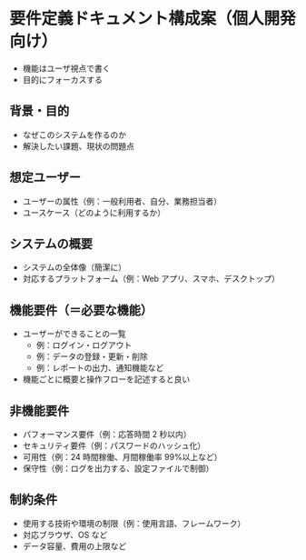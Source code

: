 # 要件定義ドキュメント構成案（個人開発向け）

- 機能はユーザ視点で書く
- 目的にフォーカスする

## 背景・目的

- なぜこのシステムを作るのか
- 解決したい課題、現状の問題点

## 想定ユーザー

- ユーザーの属性（例：一般利用者、自分、業務担当者）
- ユースケース（どのように利用するか）

## システムの概要

- システムの全体像（簡潔に）
- 対応するプラットフォーム（例：Web アプリ、スマホ、デスクトップ）

## 機能要件（＝必要な機能）

- ユーザーができることの一覧
  - 例：ログイン・ログアウト
  - 例：データの登録・更新・削除
  - 例：レポートの出力、通知機能など
- 機能ごとに概要と操作フローを記述すると良い

## 非機能要件

- パフォーマンス要件（例：応答時間 2 秒以内）
- セキュリティ要件（例：パスワードのハッシュ化）
- 可用性（例：24 時間稼働、月間稼働率 99%以上など）
- 保守性（例：ログを出力する、設定ファイルで制御）

## 制約条件

- 使用する技術や環境の制限（例：使用言語、フレームワーク）
- 対応ブラウザ、OS など
- データ容量、費用の上限など
